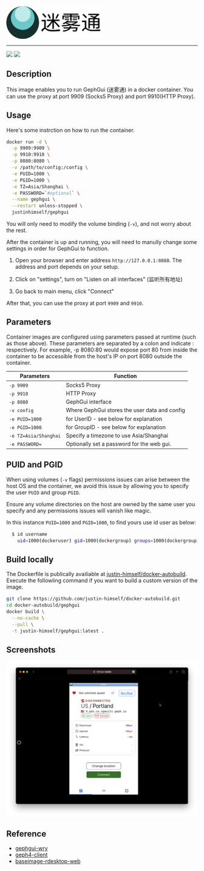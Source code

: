 <img src="logo.png" width="50%" alt="迷雾通 logo">

---

![](https://img.shields.io/badge/ARCH-x86_64-red)
![](https://img.shields.io/badge/ARCH-ARM_64-ff69b4)

## Description

This image enables you to run GephGui (迷雾通) in a docker container. You can use the proxy at port 9909 (Socks5 Proxy) and port 9910(HTTP Proxy).

## Usage

Here's some instrction on how to run the container.

```bash
docker run -d \
  -p 9909:9909 \
  -p 9910:9910 \
  -p 8080:8080 \
  -v /path/to/config:/config \
  -e PUID=1000 \
  -e PGID=1000 \
  -e TZ=Asia/Shanghai \
  -e PASSWORD=`#optional` \
  --name gephgui \
  --restart unless-stopped \
  justinhimself/gephgui
```

You will only need to modify the volume binding (`-v`), and not worry about the rest.

After the container is up and running, you will need to manully change some settings in order for GephGui to function.

1. Open your browser and enter address `http://127.0.0.1:8080`. The address and port depends on your setup.

2. Click on "settings", turn on "Listen on all interfaces" (监听所有地址)

3. Go back to main menu, click "Connect"

After that, you can use the proxy at port `9909` and `9910`.

## Parameters

Container images are configured using parameters passed at runtime (such as those above). These parameters are separated by a colon and indicate <external>:<internal> respectively. For example, -p 8080:80 would expose port 80 from inside the container to be accessible from the host's IP on port 8080 outside the container.

| Parameters            | Function                                      |
| --------------------- | --------------------------------------------- |
| `-p 9909`             | Socks5 Proxy                                  |
| `-p 9910`             | HTTP Proxy                                    |
| `-p 8080`             | GephGui interface                             |
| `-v config`           | Where GephGui stores the user data and config |
| `-e PUID=1000`        | for UserID - see below for explanation        |
| `-e PGID=1000`        | for GroupID - see below for explanation       |
| `-e TZ=Asia/Shanghai` | Specify a timezone to use Asia/Shanghai       |
| `-e PASSWORD=`        | Optionally set a password for the web gui.    |

## PUID and PGID

When using volumes (`-v` flags) permissions issues can arise between the host OS and the container, we avoid this issue by allowing you to specify the user `PUID` and group `PGID`.

Ensure any volume directories on the host are owned by the same user you specify and any permissions issues will vanish like magic.

In this instance `PUID=1000` and `PGID=1000`, to find yours use id user as below:

```bash
  $ id username
    uid=1000(dockeruser) gid=1000(dockergroup) groups=1000(dockergroup)
```

## Build locally

The Dockerfile is publically availiable at [justin-himself/docker-autobuild](https://github.com/justin-himself/docker-autobuild). Execute the followling command if you want to build a custom version of the image.

```bash
git clone https://github.com/justin-himself/docker-autobuild.git
cd docker-autobuild/gephgui
docker build \
  --no-cache \
  --pull \
  -t justin-himself/gephgui:latest .
```

## Screenshots

![screenshot](screenshot.png)

## Reference

- [gephgui-wry](https://github.com/geph-official/gephgui-wry)
- [geph4-client](https://github.com/geph-official/geph4-client)
- [baseimage-rdesktop-web](https://github.com/linuxserver/docker-baseimage-rdesktop-web)
